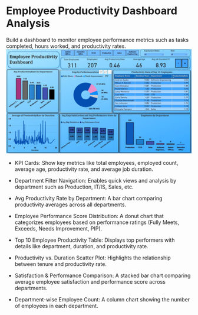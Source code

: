 # Employee Productivity Dashboard Analysis
 Build a dashboard to monitor employee performance metrics such  as tasks completed, hours worked, and productivity rates.
![](images/1st.JPG)

* KPI Cards:
Show key metrics like total employees, employed count, average age, productivity rate, and average job duration.

* Department Filter Navigation:
Enables quick views and analysis by department such as Production, IT/IS, Sales, etc.

* Avg Productivity Rate by Department:
A bar chart comparing productivity averages across all departments.

* Employee Performance Score Distribution:
A donut chart that categorizes employees based on performance ratings (Fully Meets, Exceeds, Needs Improvement, PIP).

* Top 10 Employee Productivity Table:
Displays top performers with details like department, duration, and productivity rate.

* Productivity vs. Duration Scatter Plot:
Highlights the relationship between tenure and productivity rate.

* Satisfaction & Performance Comparison:
A stacked bar chart comparing average employee satisfaction and performance score across departments.

* Department-wise Employee Count:
A column chart showing the number of employees in each department.
